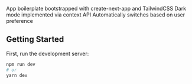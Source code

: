 App boilerplate bootstrapped with create-next-app and TailwindCSS
Dark mode implemented via context API
Automatically switches based on user preference

## Getting Started

First, run the development server:

```bash
npm run dev
# or
yarn dev
```
